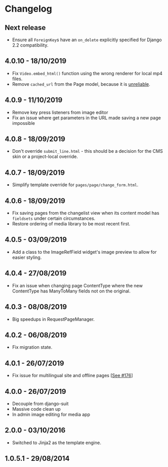 # Changelog

## Next release
* Ensure all `ForeignKey`s have an `on_delete` explicitly specified for Django 2.2 compatibility.

## 4.0.10 - 18/10/2019
* Fix `Video.embed_html()` function using the wrong renderer for local mp4 files.
* Remove `cached_url` from the Page model, because it is [unreliable](https://github.com/onespacemedia/cms/pull/181).

## 4.0.9 - 11/10/2019

* Remove key press listeners from image editor
* Fix an issue where get parameters in the URL made saving a new page impossible

## 4.0.8 - 18/09/2019

* Don't override `submit_line.html` - this should be a decision for the CMS skin or a project-local override.

## 4.0.7 - 18/09/2019

* Simplify template override for `pages/page/change_form.html`.

## 4.0.6 - 18/09/2019

* Fix saving pages from the changelist view when its content model has `fieldsets` under certain circumstances.
* Restore ordering of media library to be most recent first.

## 4.0.5 - 03/09/2019

* Add a class to the ImageRefField widget's image preview to allow for easier styling.

## 4.0.4 - 27/08/2019

* Fix an issue when changing page ContentType where the new ContentType has ManyToMany fields not on the original.

## 4.0.3 - 08/08/2019

* Big speedups in RequestPageManager.

## 4.0.2 - 06/08/2019

* Fix migration state.

## 4.0.1 - 26/07/2019

* Fix issue for multilingual site and offline pages [[See #176](https://github.com/onespacemedia/cms/pull/176/files)]

## 4.0.0 - 26/07/2019

* Decouple from django-suit
* Massive code clean up
* In admin image editing for media app

## 2.0.0 - 03/10/2016

* Switched to Jinja2 as the template engine.

1.0.5.1 - 29/08/2014
--------------------
